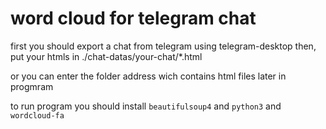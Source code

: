 # word cloud for telegram chat	
first you should export a chat from telegram using telegram-desktop
then, put your htmls in ./chat-datas/your-chat/*.html

or you can enter the folder  address wich contains html files later in progmram

to run program you should install `beautifulsoup4` and `python3` and `wordcloud-fa`
